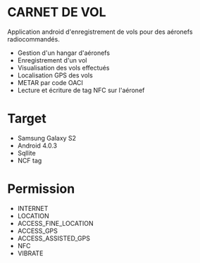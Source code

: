 # CARNET DE VOL
Application android d'enregistrement de vols pour des aéronefs radiocommandés.

* Gestion d'un hangar d'aéronefs 
* Enregistrement d'un vol
* Visualisation des vols effectués
* Localisation GPS des vols
* METAR par code OACI
* Lecture et écriture de tag NFC sur l'aéronef

# Target
* Samsung Galaxy S2
* Android 4.0.3
* Sqllite
* NCF tag

# Permission
* INTERNET
* LOCATION
* ACCESS_FINE_LOCATION
* ACCESS_GPS
* ACCESS_ASSISTED_GPS
* NFC
* VIBRATE
